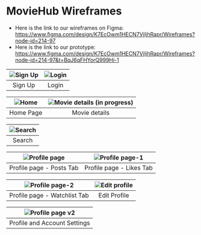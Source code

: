 # MovieHub Wireframes

- Here is the link to our wireframes on Figma: https://www.figma.com/design/K7EcOwm1HECN7VjIjhRapr/Wireframes?node-id=214-97
- Here is the link to our prototype: https://www.figma.com/design/K7EcOwm1HECN7VjIjhRapr/Wireframes?node-id=214-97&t=BqJ6qFHYorQ999Hi-1


|![Sign Up](https://github.com/COS301-SE-2024/MovieHub/assets/160736200/d765d793-6d1d-45fe-8e82-c6b1d21bb7af)|![Login](https://github.com/COS301-SE-2024/MovieHub/assets/160736200/87ba57e6-e8cb-4a3f-8289-5053440a0236)|
|:--:|:--:|
|Sign Up|Login|

|![Home](https://github.com/COS301-SE-2024/MovieHub/assets/160736200/a6c603ab-6501-48a4-bf06-edf9b1dcd025)|![Movie details (in progress)](https://github.com/COS301-SE-2024/MovieHub/assets/160736200/b5150713-aa9e-405b-9ec4-d5e0b91d3819)|
|:--:|:--:|
|Home Page|Movie details|

|![Search](https://github.com/COS301-SE-2024/MovieHub/assets/160736200/3b6dc245-c802-4493-bdca-819535b6de71)|
|:--:|
|Search|

|![Profile page](https://github.com/COS301-SE-2024/MovieHub/assets/160736200/a88b83a0-43ff-4bf9-aaf1-7f8d80983540)|![Profile page-1](https://github.com/COS301-SE-2024/MovieHub/assets/160736200/0d739e13-7bc1-4a7b-baf5-63d492fa173b)|
|:--:|:--:|
|Profile page - Posts Tab|Profile page - Likes Tab|

|![Profile page-2](https://github.com/COS301-SE-2024/MovieHub/assets/160736200/10423f11-42f1-4232-803a-367ba05556a1)|![Edit profile](https://github.com/COS301-SE-2024/MovieHub/assets/160736200/ab64fe99-0bdd-4d9e-8632-ac98b0c9ffb5)|
|:--:|:--:|
|Profile page - Watchlist Tab|Edit Profile|

|![Profile page v2](https://github.com/COS301-SE-2024/MovieHub/assets/160736200/2ae6296f-060d-41d5-9494-992eeee3c670)|
|:--:|
|Profile and Account Settings|
